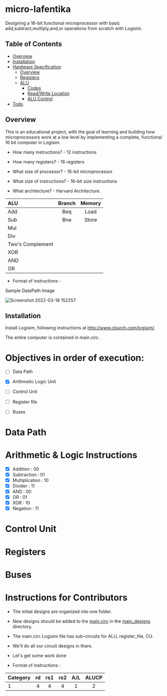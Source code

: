 # micro-lafentika
Designing a 16-bit functional microprocessor with basic add,subtract,multiply,and,or operations from scratch with Logisim.  

## Table of Contents

* [Overview](#overview)
* [Installation](#installation)
* [Hardware Specification](#hardware-specification)
    * [Overview](#overview)
    * [Registers](#registers)
    * [ALU](#alu)
        * [Codes](#codes)
        * [Read/Write Location](#readwrite-location)
        * [ALU Control](#alu-control)
* [Todo](#todo)


## Overview

This is an educational project, with the goal of learning and building how microprocessors work at a low level
by implementing a complete, functional 16 bit computer in Logisim.  

 - How many instructions? - 12 instructions

 - How many registers? - 16 registers

 - What size of processor? - 16-bit microprocessor

 - What size of instructions? - 16-bit size instructions

 - What architecture? - Harvard Architecture. 

| ALU      | Branch       | Memory|
 :----------  |:------------:|:------------:|
|Add|Beq|Load|
|Sub|Bne|Store|
|Mul|
|Div|
|Two's Complement|
|XOR|
|AND|
|OR|

 
 - Format of instructions - 

 <p>Sample DataPath Image</p>  

  ![Screenshot 2022-03-18 152257](https://user-images.githubusercontent.com/59177804/159033894-b56d2c79-9f1f-481b-a181-a6140a44f9d1.png)


## Installation

Install Logisim, following instructions at http://www.cburch.com/logisim/. 

The entire computer is contained in main.circ.

# Objectives in order of execution:
- [ ] Data Path
- [x] Arithmetic Logic Unit  
- [ ] Control Unit
- [ ] Register file

- [ ] Buses

# Data Path  


# Arithmetic & Logic Instructions
- [x] Addition : 00
- [x] Subtraction : 01
- [x] Multiplication : 10
- [x] Divider : 11
- [x] AND : 00
- [x] OR : 01
- [x] XOR : 10
- [x] Negation : 11

<!--            - - - 1. Arithmetic ---------|
         |
         |
         |
         |
         |
ALU ------  -->



# Control Unit


# Registers


# Buses



# Instructions for Contributors
- The initial designs are organized into one folder.
- New designs should be added to the [main.circ](./main_designs/main.circ) in the [main_designs](./main_designs/) directory.
- The main.circ Logisim file has sub-circuits for ALU, register_file, CU.
- We'll do all our circuit designs in there.
- Let's get some work done

 - Format of instructions : 

| Category      | rd       | rs1|rs2|A/L|ALUCP|
 :----------  |:------------:|:------------:|:------------:|:------------:|:------------:|
|1|4|4|4|1|2
